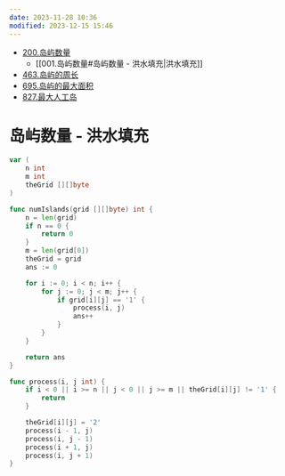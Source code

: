 ```yaml
---
date: 2023-11-28 10:36
modified: 2023-12-15 15:46
---
```

- [200.岛屿数量](https://leetcode.cn/problems/number-of-islands/)
	- [[001.岛屿数量#岛屿数量 - 洪水填充|洪水填充]]
- [463.岛屿的周长](https://leetcode.cn/problems/island-perimeter/)
- [695.岛屿的最大面积](https://leetcode.cn/problems/max-area-of-island/)
- [827.最大人工岛](https://leetcode.cn/problems/making-a-large-island/)

# 岛屿数量 - 洪水填充

```go
var (
	n int
	m int
	theGrid [][]byte
)

func numIslands(grid [][]byte) int {
	n = len(grid)
	if n == 0 {
		return 0
	}
	m = len(grid[0])
	theGrid = grid
	ans := 0

	for i := 0; i < n; i++ {
		for j := 0; j < m; j++ {
			if grid[i][j] == '1' {
				process(i, j)
				ans++
			}
		}
	}

	return ans
}

func process(i, j int) {
	if i < 0 || i >= n || j < 0 || j >= m || theGrid[i][j] != '1' {
		return
	}

	theGrid[i][j] = '2'
	process(i - 1, j)
	process(i, j - 1)
	process(i + 1, j)
	process(i, j + 1)
}
```
